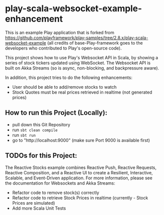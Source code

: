 # play-scala-websocket-example-enhancement

This is an example Play application that is forked from https://github.com/playframework/play-samples/tree/2.8.x/play-scala-websocket-example (all credits of base-Play-framework goes to the developers who contributed to Play's open-source code).

This project shows how to use Play's Websocket API in Scala, by showing a series of stock tickers updated using WebSocket. The Websocket API is built on Akka Streams (so is async, non-blocking, and backpressure aware).

In addition, this project tries to do the following enhancements:
* User should be able to add/remove stocks to watch
* Stock Quotes must be real prices retrieved in realtime (not generated prices)


## How to run this Project (Locally):

* pull down this Git Repository
* run `sbt clean compile`
* run `sbt run`
* go to "http://localhost:9000" (make sure Port 9000 is available first)

## TODOs for this Project:

The Reactive Stocks example combines Reactive Push, Reactive Requests, Reactive Composition, and a Reactive UI to create a Resilient, Interactive, Scalable, and Event-Driven application.  For more information, please see the documentation for Websockets and Akka Streams:

* Refactor code to remove stock(s) correctly
* Refactor code to retrieve Stock Prices in realtime (currently - Stock Prices are simulated)
* Add more Scala Unit Tests
